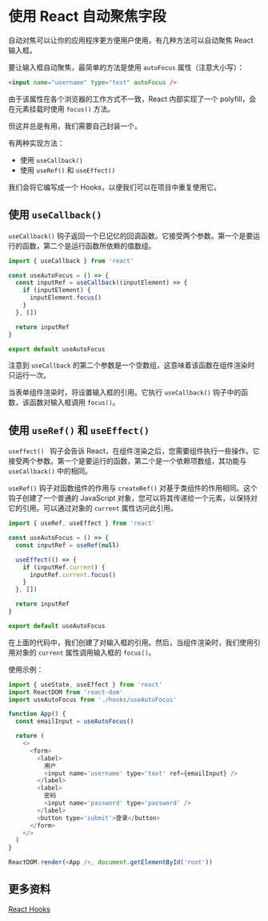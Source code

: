 # 使用 React 自动聚焦字段

自动对焦可以让你的应用程序更方便用户使用，有几种方法可以自动聚焦 React 输入框。

要让输入框自动聚焦，最简单的方法是使用 `autoFocus` 属性（注意大小写）：

```html
<input name="username" type="text" autoFocus />
```

由于该属性在各个浏览器的工作方式不一致，React 内部实现了一个 polyfill，会在元素挂载时使用 `focus()` 方法。

但这并总是有用，我们需要自己封装一个。

有两种实现方法：

- 使用 `useCallback()`
- 使用 `useRef()` 和 `useEffect()`

我们会将它编写成一个 Hooks，以便我们可以在项目中重复使用它。

## 使用 `useCallback()`

`useCallback()` 钩子返回一个已记忆的回调函数。它接受两个参数。第一个是要运行的函数，第二个是运行函数所依赖的值数组。

```js
import { useCallback } from 'react'

const useAutoFocus = () => {
  const inputRef = useCallback((inputElement) => {
    if (inputElement) {
      inputElement.focus()
    }
  }, [])

  return inputRef
}

export default useAutoFocus
```

注意到 `useCallback` 的第二个参数是一个空数组，这意味着该函数在组件渲染时只运行一次。

当表单组件渲染时，将设置输入框的引用。它执行 `useCallback()` 钩子中的函数，该函数对输入框调用 `focus()`。

## 使用 `useRef()` 和 `useEffect()`

`useffect() ` 钩子会告诉 React，在组件渲染之后，您需要组件执行一些操作。它接受两个参数。第一个是要运行的函数，第二个是一个依赖项数组，其功能与 `useCallback()` 中的相同。

`useRef()` 钩子对函数组件的作用与 `createRef()` 对基于类组件的作用相同。这个钩子创建了一个普通的 JavaScript 对象，您可以将其传递给一个元素，以保持对它的引用。可以通过对象的 `current` 属性访问此引用。

```js
import { useRef, useEffect } from 'react'

const useAutoFocus = () => {
  const inputRef = useRef(null)

  useEffect(() => {
    if (inputRef.current) {
      inputRef.current.focus()
    }
  }, [])

  return inputRef
}

export default useAutoFocus
```

在上面的代码中，我们创建了对输入框的引用。然后，当组件渲染时，我们使用引用对象的 `current` 属性调用输入框的 `focus()`。

使用示例：

```js
import { useState, useEffect } from 'react'
import ReactDOM from 'react-dom'
import useAutoFocus from './hooks/useAutoFocus'

function App() {
  const emailInput = useAutoFocus()

  return (
    <>
      <form>
        <label>
          用户
          <input name='username' type='text' ref={emailInput} />
        </label>
        <label>
          密码
          <input name='password' type='password' />
        </label>
        <button type='submit'>登录</button>
      </form>
    </>
  )
}

ReactDOM.render(<App />, document.getElementById('root'))
```

## 更多资料

[React Hooks](https://www.jianshu.com/p/e462a8b2255c)
